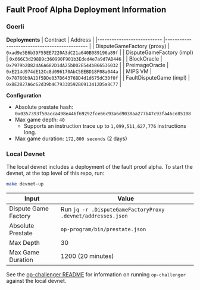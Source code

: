 ## Fault Proof Alpha Deployment Information

### Goerli

**Deployments**
| Contract                   | Address                                      |
|--------------------------- |--------------------------------------------- |
| DisputeGameFactory (proxy) | `0xad9e5E6b39F55EE7220A3dC21a640B089196a89f` |
| DisputeGameFactory (impl)  | `0x666C3d298B9c360990F901b3Eded4e7a9d7AD446` |
| BlockOracle                | `0x7979b2D824A6A682D1dA25bD02E544bB66536032` |
| PreimageOracle             | `0xE214d974dE12Cc8d096170AbC5EEBD18F08a044a` |
| MIPS VM                    | `0x78760b9A1Df5DDe037D64376BD4d1d675dC30f0f` |
| FaultDisputeGame (impl)    | `0xBE2827A6c62d39b4C7933D592B6913412D5aBC77` |

**Configuration**
- Absolute prestate hash:  `0x0357393f50acca498e446f69292fce66c93a6d9038aa277b47c93fa46ce85108`
- Max game depth: `40`
    - Supports an instruction trace up to `1,099,511,627,776` instructions long.
- Max game duration: `172,800 seconds` (2 days)

### Local Devnet

The local devnet includes a deployment of the fault proof alpha. To start the devnet, at the top level of this repo,
run:

```bash
make devnet-up
```

| Input                | Value                                                       |
|----------------------|-------------------------------------------------------------|
| Dispute Game Factory | Run `jq -r .DisputeGameFactoryProxy .devnet/addresses.json` |
| Absolute Prestate    | `op-program/bin/prestate.json`                              |
| Max Depth            | 30                                                          |
| Max Game Duration    | 1200 (20 minutes)                                           |

See the [op-challenger README](../../op-challenger#running-with-cannon-on-local-devnet) for information on
running `op-challenger` against the local devnet.
